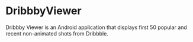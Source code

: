 # DribbbyViewer
Dribbby Viewer is an Android application that displays first 50 popular and recent non-animated shots from Dribbble.
